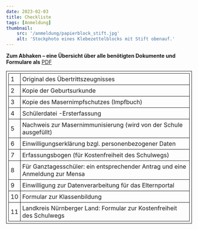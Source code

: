 ```yaml
---
date: 2023-02-03
title: Checkliste
tags: [Anmeldung]
thumbnail: 
    src: '/anmeldung/papierblock_stift.jpg'
    alt: 'Stockphoto eines Klebezettelblocks mit Stift obenauf.'
---
```


<style>
table, th, td {
  border: 1px solid;
  padding: 5px;
  margin-bottom:15px;
}
</style>

**Zum Abhaken –  eine Übersicht über alle benötigten Dokumente und Formulare als** <a href = "/documents/">PDF</a>

<table>
        <tr>
            <td>1</td>
            <td>Original des Übertrittszeugnisses</td>
        </tr>
        <tr>
            <td>2</td>
            <td>Kopie der Geburtsurkunde</td>
        </tr>
        <tr>
            <td>3</td>
            <td>Kopie des Masernimpfschutzes (Impfbuch)</td>   
        </tr>
        <tr>
            <td>4</td>
            <td>Schülerdatei -Ersterfassung</td>
        </tr>
        <tr>
            <td>5</td>
            <td>Nachweis zur Masernimmunisierung (wird von der Schule ausgefüllt)</td>
        </tr>
        <tr>
            <td>6</td>
            <td>Einwilligungserklärung bzgl. personenbezogener Daten</td>
        </tr>
        <tr>
            <td>7</td>
            <td>Erfassungsbogen (für Kostenfreiheit des Schulwegs)</td>
        </tr>
        <tr>
            <td>8</td>
            <td>Für Ganztagesschüler: ein entsprechender Antrag und eine Anmeldung zur Mensa</td>
        </tr>
        <tr>
            <td>9</td>
            <td>Einwilligung zur Datenverarbeitung für das Elternportal</td>
        </tr>
        <tr>
            <td>10</td>
            <td>Formular zur Klassenbildung</td>
        </tr>
        <tr>
            <td>11</td>
            <td>Landkreis Nürnberger Land: Formular zur Kostenfreiheit des Schulwegs</td>
        </tr>
    </table>